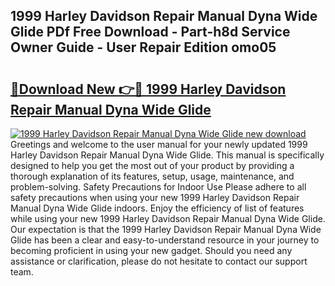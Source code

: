 ## 1999 Harley Davidson Repair Manual Dyna Wide Glide PDf Free Download - Part-h8d Service Owner Guide - User Repair Edition omo05

# <h2><a href="http://bc82495.oget.top/?id=1999+Harley+Davidson+Repair+Manual+Dyna+Wide+Glide">🔗Download New 👉🔴 1999 Harley Davidson Repair Manual Dyna Wide Glide</a></h2>

[![1999 Harley Davidson Repair Manual Dyna Wide Glide new download](https://i.imgur.com/5g1atiW.png)](http://bc82495.oget.top/?id=1999+Harley+Davidson+Repair+Manual+Dyna+Wide+Glide)
Greetings and welcome to the user manual for your newly updated 1999 Harley Davidson Repair Manual Dyna Wide Glide. This manual is specifically designed to help you get the most out of your product by providing a thorough explanation of its features, setup, usage, maintenance, and problem-solving. Safety Precautions for Indoor Use Please adhere to all safety precautions when using your new 1999 Harley Davidson Repair Manual Dyna Wide Glide indoors. Enjoy the efficiency of list of features while using your new 1999 Harley Davidson Repair Manual Dyna Wide Glide. Our expectation is that the 1999 Harley Davidson Repair Manual Dyna Wide Glide has been a clear and easy-to-understand resource in your journey to becoming proficient in using your new gadget. Should you need any assistance or clarification, please do not hesitate to contact our support team.
